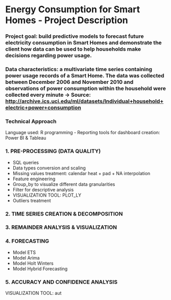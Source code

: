 # Energy Consumption for Smart Homes - Project Description

### Project goal: build predictive models to forecast future electricity consumption in Smart Homes and demonstrate the client how data can be used to help households make decisions regarding power usage.

### Data characteristics: a multivariate time series containing power usage records of a Smart Home. The data was collected between December 2006 and November 2010 and observations of power consumption within the household were collected every minute -> Source: http://archive.ics.uci.edu/ml/datasets/Individual+household+electric+power+consumption

### Technical Approach
Language used: R programming - Reporting tools for dashboard creation: Power BI & Tableau

### 1. PRE-PROCESSING (DATA QUALITY)
- SQL queries
- Data types conversion and scaling
- Missing values treatment: calendar heat + pad + NA interpolation
- Feature engineering
- Group_by to visualize different data granularities
- Filter for descriptive analysis
- VISUALIZATION TOOL: PLOT_LY
- Outliers treatment
### 2. TIME SERIES CREATION & DECOMPOSITION
### 3. REMAINDER ANALYSIS & VISUALIZATION
### 4. FORECASTING
- Model ETS
- Model Arima
- Model Holt Winters
- Model Hybrid Forecasting
### 5. ACCURACY AND CONFIDENCE ANALYSIS

VISUALIZATION TOOL: aut
